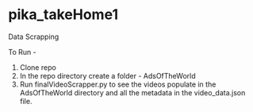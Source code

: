 # pika_takeHome1
Data Scrapping

To Run - 
1. Clone repo 
2. In the repo directory create a folder - AdsOfTheWorld
3. Run finalVideoScrapper.py to see the videos populate in the AdsOfTheWorld directory and all the metadata in the video_data.json file.
